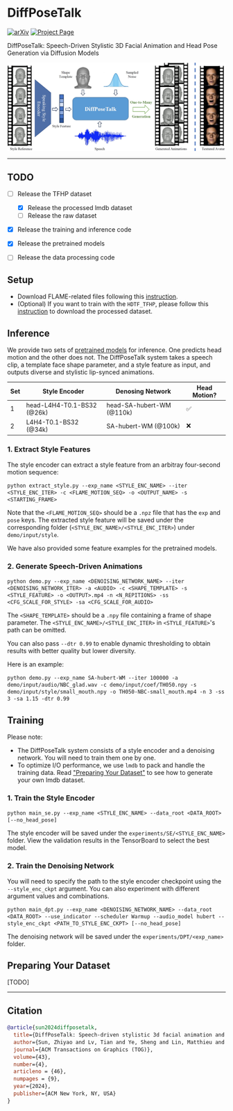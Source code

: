 # DiffPoseTalk

<a href='https://arxiv.org/abs/2310.00434/'><img alt="arXiv" src="https://img.shields.io/badge/arXiv-2310.00434-red?link=https%3A%2F%2Farxiv.org%2Fabs%2F2310.00434"></a>
<a href='https://raineggplant.github.io/DiffPoseTalk/'><img alt="Project Page" src="https://img.shields.io/badge/Project%20Page-blue?logo=github&labelColor=black&link=https%3A%2F%2Fraineggplant.github.io%2FDiffPoseTalk"></a>

DiffPoseTalk: Speech-Driven Stylistic 3D Facial Animation and Head Pose Generation via Diffusion Models

![teaser](./assets/teaser.jpg)

---

## TODO

- [ ] Release the TFHP dataset
  - [x] Release the processed lmdb dataset
  - [ ] Release the raw dataset
- [x] Release the training and inference code
- [x] Release the pretrained models
- [ ] Release the data processing code


## Setup

- Download FLAME-related files following this [instruction](./models/data/README.md).
- (Optional) If you want to train with the `HDTF_TFHP`, please follow this [instruction](./datasets/HDTF_TFHP/README.txt) to download the processed dataset.

## Inference

We provide two sets of [pretrained models](https://drive.google.com/drive/folders/1pOwtK95u8O1qG_CiRdD8YcvuKSlFEk-b?usp=sharing) for inference. One predicts head motion and the other does not. The DiffPoseTalk system takes a speech clip, a template face shape parameter, and a style feature as input, and outputs diverse and stylistic lip-synced animations.

| Set  | Style Encoder              | Denosing Network          | Head Motion? |
| ---- | -------------------------- | ------------------------- | ------------ |
| 1    | head-L4H4-T0.1-BS32 (@26k) | head-SA-hubert-WM (@110k) | ✅            |
| 2    | L4H4-T0.1-BS32 (@34k)      | SA-hubert-WM (@100k)      | ❌            |


### 1. Extract Style Features

The style encoder can extract a style feature from an arbitray four-second motion sequence:

```shell
python extract_style.py --exp_name <STYLE_ENC_NAME> --iter <STYLE_ENC_ITER> -c <FLAME_MOTION_SEQ> -o <OUTPUT_NAME> -s <STARTING_FRAME>
```
Note that the `<FLAME_MOTION_SEQ>` should be a `.npz` file that has the `exp` and `pose` keys. The extracted style feature will be saved under the corresponding folder (`<STYLE_ENC_NAME>/<STYLE_ENC_ITER>`) under `demo/input/style`.

We have also provided some feature examples for the pretrained models.

### 2. Generate Speech-Driven Animations

```shell
python demo.py --exp_name <DENOISING_NETWORK_NAME> --iter <DENOISING_NETWORK_ITER> -a <AUDIO> -c <SHAPE_TEMPLATE> -s <STYLE_FEATURE> -o <OUTPUT>.mp4 -n <N_REPITIONS> -ss <CFG_SCALE_FOR_STYLE> -sa <CFG_SCALE_FOR_AUDIO>
```

The `<SHAPE_TEMPLATE>` should be a `.npy` file containing a frame of shape parameter. The `<STYLE_ENC_NAME>/<STYLE_ENC_ITER>` in `<STYLE_FEATURE>`'s path can be omitted. 

You can also pass `--dtr 0.99` to enable dynamic thresholding to obtain results with better quality but lower diversity. 

Here is an example:

```shell
python demo.py --exp_name SA-hubert-WM --iter 100000 -a demo/input/audio/NBC_glad.wav -c demo/input/coef/TH050.npy -s demo/input/style/small_mouth.npy -o TH050-NBC-small_mouth.mp4 -n 3 -ss 3 -sa 1.15 -dtr 0.99
```

## Training

Please note:
- The DiffPoseTalk system consists of a style encoder and a denoising network. You will need to train them one by one.
- To optimize I/O performance, we use `lmdb` to pack and handle the training data. Read ["Preparing Your Dataset"](#preparing-your-dataset) to see how to generate your own lmdb dataset.

### 1. Train the Style Encoder

```shell
python main_se.py --exp_name <STYLE_ENC_NAME> --data_root <DATA_ROOT> [--no_head_pose]
```
The style encoder will be saved under the `experiments/SE/<STYLE_ENC_NAME>` folder. View the validation results in the TensorBoard to select the best model.

### 2. Train the Denoising Network

You will need to specify the path to the style encoder checkpoint using the `--style_enc_ckpt` argument. You can also experiment with different argument values and combinations.

```shell
python main_dpt.py --exp_name <DENOISING_NETWORK_NAME> --data_root <DATA_ROOT> --use_indicator --scheduler Warmup --audio_model hubert --style_enc_ckpt <PATH_TO_STYLE_ENC_CKPT> [--no_head_pose]
```

The denoising network will be saved under the `experiments/DPT/<exp_name>` folder. 

## Preparing Your Dataset

[TODO]

---

## Citation

```bibtex
@article{sun2024diffposetalk,
  title={DiffPoseTalk: Speech-driven stylistic 3d facial animation and head pose generation via diffusion models},
  author={Sun, Zhiyao and Lv, Tian and Ye, Sheng and Lin, Matthieu and Sheng, Jenny and Wen, Yu-Hui and Yu, Minjing and Liu, Yong-jin},
  journal={ACM Transactions on Graphics (TOG)},
  volume={43},
  number={4},
  articleno = {46},
  numpages = {9},
  year={2024},
  publisher={ACM New York, NY, USA}
}
```
